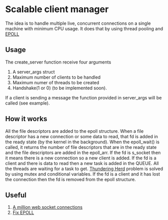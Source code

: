 # Scalable client manager
The idea is to handle multiple live, concurrent connections on a single machine with minimum CPU usage. It does that by using thread pooling and [EPOLL](https://en.wikipedia.org/wiki/Epoll)

## Usage
The create_server function receive four arguments
1. A server_args struct
2. Maximum number of clients to be handled
3. Maximum numer of threads to be created
4. Handshake(1 or 0) (to be implemented soon).

If a client is sending a message the function provided in server_args will be called (see example).

## How it works
All the file descriptors are added to the epoll structure. When a file descriptor has a new connection or some data to read, that fd is added in the ready state (by the kernel in the background). When the epoll_wait() is called, it returns the number of file descriptors that are in the ready state and the file descriptors are added in the epoll_arr. If the fd is s_socket then it means there is a new connection so a new client is added. If the fd is a client and there is data to read then a new task is added in the QUEUE. All the threads are waiting for a task to get. [Thundering Herd](https://en.wikipedia.org/wiki/Thundering_herd_problem) problem is solved by using mutex and conditional variables. If the fd is a client and it has lost the connection then the fd is removed from the epoll structure.

## Useful
1. [A million web socket connections](https://www.youtube.com/watch?v=LI1YTFMi8W4)
2. [Fix EPOLL](https://idea.popcount.org/2017-02-20-epoll-is-fundamentally-broken-12/)
